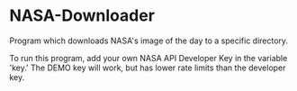 # NASA-Downloader
Program which downloads NASA's image of the day to a specific directory.

To run this program, add your own NASA API Developer Key in the variable 'key.' The DEMO key will work, but has lower rate limits than the developer key.
